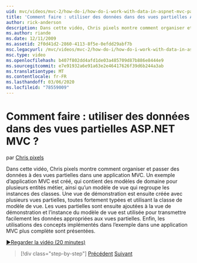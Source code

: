 ```yaml
---
uid: mvc/videos/mvc-2/how-do-i/how-do-i-work-with-data-in-aspnet-mvc-partial-views
title: 'Comment faire : utiliser des données dans des vues partielles ASP.NET MVC ? | Microsoft Docs'
author: rick-anderson
description: Dans cette vidéo, Chris pixels montre comment organiser et passer des données à des vues partielles dans une application MVC. Un exemple d’application MVC est créé et contient le domaine...
ms.author: riande
ms.date: 12/11/2009
ms.assetid: 2f0d41d2-2860-4113-8f5e-0efdd29abf7b
msc.legacyurl: /mvc/videos/mvc-2/how-do-i/how-do-i-work-with-data-in-aspnet-mvc-partial-views
msc.type: video
ms.openlocfilehash: b407f802dd4afd1de03a485709d87b886e8444e9
ms.sourcegitcommit: e7e91932a6e91a63e2e46417626f39d6b244a3ab
ms.translationtype: MT
ms.contentlocale: fr-FR
ms.lasthandoff: 03/06/2020
ms.locfileid: "78559009"
---
```

# <a name="how-do-i-work-with-data-in-aspnet-mvc-partial-views"></a>Comment faire : utiliser des données dans des vues partielles ASP.NET MVC ?

par [Chris pixels](https://twitter.com/chrispels)

Dans cette vidéo, Chris pixels montre comment organiser et passer des données à des vues partielles dans une application MVC. Un exemple d’application MVC est créé, qui contient des modèles de domaine pour plusieurs entités métier, ainsi qu’un modèle de vue qui regroupe les instances des classes. Une vue de démonstration est ensuite créée avec plusieurs vues partielles, toutes fortement typées et utilisant la classe de modèle de vue. Les vues partielles sont ensuite ajoutées à la vue de démonstration et l’instance du modèle de vue est utilisée pour transmettre facilement les données appropriées aux vues partielles. Enfin, les utilisations des concepts implémentés dans l’exemple dans une application MVC plus complète sont présentées.

[&#9654;Regarder la vidéo (20 minutes)](https://channel9.msdn.com/Blogs/ASP-NET-Site-Videos/how-do-i-work-with-data-in-aspnet-mvc-partial-views)

> [!div class="step-by-step"]
> [Précédent](how-do-i-return-json-formatted-data-for-an-ajax-call-in-an-aspnet-mvc-web-application.md)
> [Suivant](how-do-i-implement-view-models-to-manage-data-for-aspnet-mvc-views.md)
